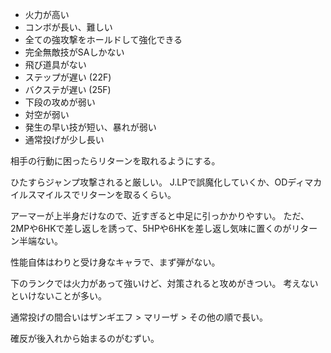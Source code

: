 - 火力が高い
- コンボが長い、難しい
- 全ての強攻撃をホールドして強化できる
- 完全無敵技がSAしかない
- 飛び道具がない
- ステップが遅い (22F)
- バクステが遅い (25F)
- 下段の攻めが弱い
- 対空が弱い
- 発生の早い技が短い、暴れが弱い
- 通常投げが少し長い

相手の行動に困ったらリターンを取れるようにする。

ひたすらジャンプ攻撃されると厳しい。
J.LPで誤魔化していくか、ODディマカイルスマイルスでリターンを取るくらい。

アーマーが上半身だけなので、近すぎると中足に引っかかりやすい。
ただ、2MPや6HKで差し返しを誘って、5HPや6HKを差し返し気味に置くのがリターン半端ない。

性能自体はわりと受け身なキャラで、まず弾がない。

下のランクでは火力があって強いけど、対策されると攻めがきつい。
考えないといけないことが多い。

通常投げの間合いはザンギエフ > マリーザ > その他の順で長い。

確反が後入れから始まるのがむずい。
